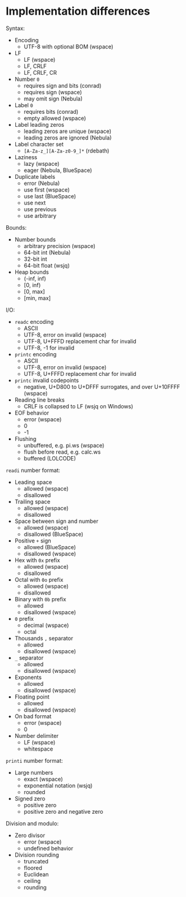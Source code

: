 # Implementation differences

Syntax:

- Encoding
  - UTF-8 with optional BOM (wspace)
- LF
  - LF (wspace)
  - LF, CRLF
  - LF, CRLF, CR
- Number `0`
  - requires sign and bits (conrad)
  - requires sign (wspace)
  - may omit sign (Nebula)
- Label `0`
  - requires bits (conrad)
  - empty allowed (wspace)
- Label leading zeros
  - leading zeros are unique (wspace)
  - leading zeros are ignored (Nebula)
- Label character set
  - `[A-Za-z_][A-Za-z0-9_]*` (rdebath)
- Laziness
  - lazy (wspace)
  - eager (Nebula, BlueSpace)
- Duplicate labels
  - error (Nebula)
  - use first (wspace)
  - use last (BlueSpace)
  - use next
  - use previous
  - use arbitrary

Bounds:

- Number bounds
  - arbitrary precision (wspace)
  - 64-bit int (Nebula)
  - 32-bit int
  - 64-bit float (wsjq)
- Heap bounds
  - (-inf, inf)
  - [0, inf)
  - [0, max]
  - [min, max]

I/O:

- `readc` encoding
  - ASCII
  - UTF-8, error on invalid (wspace)
  - UTF-8, U+FFFD replacement char for invalid
  - UTF-8, -1 for invalid
- `printc` encoding
  - ASCII
  - UTF-8, error on invalid (wspace)
  - UTF-8, U+FFFD replacement char for invalid
- `printc` invalid codepoints
  - negative, U+D800 to U+DFFF surrogates, and over U+10FFFF (wspace)
- Reading line breaks
  - CRLF is collapsed to LF (wsjq on Windows)
- EOF behavior
  - error (wspace)
  - 0
  - -1
- Flushing
  - unbuffered, e.g. pi.ws (wspace)
  - flush before read, e.g. calc.ws
  - buffered (LOLCODE)

`readi` number format:

- Leading space
  - allowed (wspace)
  - disallowed
- Trailing space
  - allowed (wspace)
  - disallowed
- Space between sign and number
  - allowed (wspace)
  - disallowed (BlueSpace)
- Positive `+` sign
  - allowed (BlueSpace)
  - disallowed (wspace)
- Hex with `0x` prefix
  - allowed (wspace)
  - disallowed
- Octal with `0o` prefix
  - allowed (wspace)
  - disallowed
- Binary with `0b` prefix
  - allowed
  - disallowed (wspace)
- `0` prefix
  - decimal (wspace)
  - octal
- Thousands `,` separator
  - allowed
  - disallowed (wspace)
- `_` separator
  - allowed
  - disallowed (wspace)
- Exponents
  - allowed
  - disallowed (wspace)
- Floating point
  - allowed
  - disallowed (wspace)
- On bad format
  - error (wspace)
  - 0
- Number delimiter
  - LF (wspace)
  - whitespace

`printi` number format:

- Large numbers
  - exact (wspace)
  - exponential notation (wsjq)
  - rounded
- Signed zero
  - positive zero
  - positive zero and negative zero

Division and modulo:

- Zero divisor
  - error (wspace)
  - undefined behavior
- Division rounding
  - truncated
  - floored
  - Euclidean
  - ceiling
  - rounding
